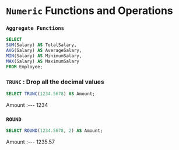# `Numeric` Functions and Operations

### `Aggregate Functions`

```sql
SELECT
SUM(Salary) AS TotalSalary,
AVG(Salary) AS AverageSalary,
MIN(Salary) AS MinimumSalary,
MAX(Salary) AS MaximumSalary
FROM Employee;
```

### `TRUNC` : Drop all the decimal values

```sql
SELECT TRUNC(1234.5678) AS Amount;
```

Amount
:---
1234

### `ROUND`

```sql
SELECT ROUND(1234.5678, 2) AS Amount;
```

Amount
:---
1235.57
